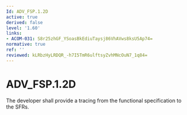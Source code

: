 ```yaml
---
Id: ADV_FSP.1.2D
active: true
derived: false
level: '1.60'
links:
- ACOM-031: S8r25zhGF_YSoasBkEdiuTaysj86VhAVws8ksU5Ap74=
normative: true
ref: ''
reviewed: kLRbzHyLRDQR_-h7I5TmR6ulftsyZvhMNcOuN7_1q84=
---
```


# ADV_FSP.1.2D

The developer shall provide a tracing from the functional specification to the SFRs.